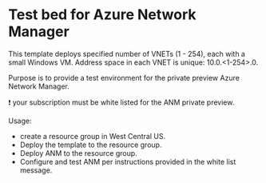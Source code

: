 # Test bed for Azure Network Manager
This template deploys specified number of VNETs (1 - 254), each with a small Windows VM. Address space in each VNET is unique: 10.0.<1-254>.0.

Purpose is to provide a test environment for the private preview Azure Network Manager.

:exclamation: your subscription must be white listed for the ANM private preview.

Usage:
- create a resource group in West Central US.
- Deploy the template to the resource group.
- Deploy ANM to the resource group.
- Configure and test ANM per instructions provided in the white list message.

